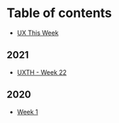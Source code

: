 # Table of contents

* [UX This Week](README.md)

## 2021

* [UXTH - Week 22](2021/untitled.md)

## 2020

* [Week 1](2020/week-1.md)

